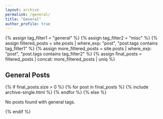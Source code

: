 ```yaml
---
layout: archive
permalink: /general/
title: "General"
author_profile: true
---
```


{% assign tag_filter1 = "general" %}
{% assign tag_filter2 = "misc" %}
{% assign filtered_posts = site.posts | where_exp: "post", "post.tags contains tag_filter1" %}
{% assign more_filtered_posts = site.posts | where_exp: "post", "post.tags contains tag_filter2" %}
{% assign final_posts = filtered_posts | concat: more_filtered_posts | uniq %}

<div class="tagged-posts">
    <h2 class="archive__subtitle">General Posts</h2>
    {% if final_posts.size > 0 %}
        {% for post in final_posts %}
            {% include archive-single.html %}
        {% endfor %}
    {% else %}
        <p>No posts found with general tags.</p>
    {% endif %}
</div>